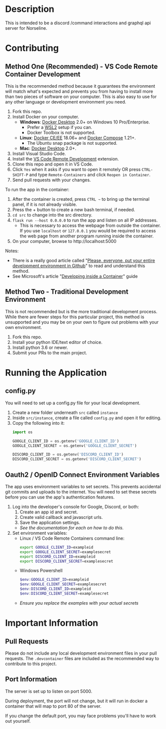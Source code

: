 # Description
This is intended to be a discord /command interactions and graphql api server for Norseline.

# Contributing

## Method One (Recommended) - VS Code Remote Container Development
This is the recommended method because it guarantees the environment will match what's expected and prevents you from having to install more than two pieces of software on your computer. This is also easy to use for any other language or development environment you need.

1. Fork this repo.
2. Install Docker on your computer.
    * **Windows**: [Docker Desktop][dockerdesktop] 2.0+ on Windows 10 Pro/Enterprise.
        * Prefer a [WSL2][wsl2] setup if you can.
        * Docker Toolbox is not supported.
    * **Linux**: [Docker CE/EE][dockerce] 18.06+ and [Docker Compose][dockercompose] 1.21+.
        * The Ubuntu snap package is not supported.
    * **Mac**: [Docker Desktop][dockerdesktop] 2.0+.
3. Install Visual Studio Code.
4. Install the [VS Code Remote Development][vscode-remote-dev-extension] extension.
5. Clone this repo and open it in VS Code.
6. Click `Yes` when it asks if you want to open it remotely OR press `CTRL-SHIFT-P` and type `Remote-Containers` and click `Reopen in Container`.
7. Send pull requests with your changes.

To run the app in the container:
1. After the container is created, press `CTRL ~` to bring up the terminal panel, if it is not already visible.
2. Press the + button to create a new bash terminal, if needed.
3. `cd src` to change into the src directory.
4. `flask run --host 0.0.0.0` to run the app and listen on all IP addresses.
    * This is necessary to access the webpage from outside the container. If you use `localhost` or `127.0.0.1` you would be required to access the web page from another program running inside the container.
5. On your computer, browse to http://localhost:5000

Notes:
* There is a really good article called "[Please, everyone, put your entire development environment in Github][article]" to read and understand this method.
* See Microsoft's article "[Developing inside a Container][msgetstarted]" guide

## Method Two - Traditional Development Environment
This is not recommended but is the more traditional development process. While there are fewer steps for this particular project, this method is unsupported and you may be on your own to figure out problems with your own environment.

1. Fork this repo.
2. Install your python IDE/text editor of choice.
3. Install python 3.6 or newer.
4. Submit your PRs to the main project.

# Running the Application
## config<span></span>.py
You will need to set up a config.py file for your local development.
1. Create a new folder underneath `src` called `instance`
2. Inside `src/instance`, create a file called `config.py` and open it for editing.
3. Copy the following into it:
    ```python
    import os

    GOOGLE_CLIENT_ID = os.getenv('GOOGLE_CLIENT_ID')
    GOOGLE_CLIENT_SECRET = os.getenv('GOOGLE_CLIENT_SECRET')

    DISCORD_CLIENT_ID = os.getenv('DISCORD_CLIENT_ID')
    DISCORD_CLIENT_SECRET = os.getenv('DISCORD_CLIENT_SECRET')

    ```
## Oauth2 / OpenID Connect Environment Variables
The app uses environment variables to set secrets. This prevents accidental git commits and uploads to the internet. You will need to set these secrets before you can use the app's authentication features.

1. Log into the developer's console for Google, Discord, or both:
    1. Create an app id and secret.
    2. Create valid callback and javascript urls.
    3. Save the application settings.
    * *See the documentation for each on how to do this.*
2. Set environment variables:
    * Linux / VS Code Remote Containers command line:
        ```bash
        export GOOGLE_CLIENT_ID=exampleid
        export GOOGLE_CLIENT_SECRET=examplesecret
        export DISCORD_CLIENT_ID=exampleid
        export DISCORD_CLIENT_SECRET=examplesecret
        ```
    * Windows Powershell
        ```powershell
        $env:GOOGLE_CLIENT_ID=exampleid
        $env:GOOGLE_CLIENT_SECRET=examplesecret
        $env:DISCORD_CLIENT_ID=exampleid
        $env:DISCORD_CLIENT_SECRET=examplesecret
        ```
    * *Ensure you replace the examples with your actual secrets*


# Important Information
## Pull Requests
Please do not include any local development environment files in your pull requests. The `.devcontainer` files are included as the recommended way to contribute to this project.

## Port Information
The server is set up to listen on port 5000.

During deployment, the port will not change, but it will run in docker a container that will map to port 80 of the server.

If you change the default port, you may face problems you'll have to work out yourself.

[article]:https://www.freecodecamp.org/news/put-your-dev-env-in-github/ "Please, everyone, put your entire development environment in Github"
[dockerdesktop]:https://www.docker.com/products/docker-desktop "Docker Desktop"
[dockerce]:https://docs.docker.com/install/#supported-platforms "Docker CE"
[dockercompose]:https://docs.docker.com/compose/install "Docker Compose"
[msgetstarted]:https://code.visualstudio.com/docs/remote/containers "Developing inside a Container"

[wsl2]:https://docs.microsoft.com/en-us/windows/wsl/install-win10#update-to-wsl-2 "WSL2 Setup Information"

[vscode-remote-dev-extension]:https://marketplace.visualstudio.com/items?itemName=ms-vscode-remote.vscode-remote-extensionpack "Visual Studio Code Remote Development Extension"